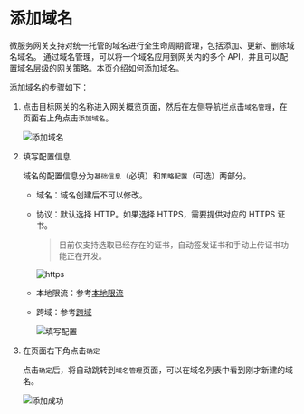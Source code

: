 # 添加域名

微服务网关支持对统一托管的域名进行全生命周期管理，包括添加、更新、删除域名域名。
通过域名管理，可以将一个域名应用到网关内的多个 API，并且可以配置域名层级的网关策略。本页介绍如何添加域名。

添加域名的步骤如下：

1. 点击目标网关的名称进入网关概览页面，然后在左侧导航栏点击`域名管理`，在页面右上角点击`添加域名`。

    ![添加域名](https://docs.daocloud.io/daocloud-docs-images/docs/skoala/ms-gateway/domain/imgs/add-domain-1.png)

2. 填写配置信息

    域名的配置信息分为`基础信息`（必填）和`策略配置`（可选）两部分。

    - 域名：域名创建后不可以修改。
    - 协议：默认选择 HTTP。如果选择 HTTPS，需要提供对应的 HTTPS 证书。

        > 目前仅支持选取已经存在的证书，自动签发证书和手动上传证书功能正在开发。

        ![https](https://docs.daocloud.io/daocloud-docs-images/docs/skoala/ms-gateway/domain/imgs/add-domain-https.png)

    - 本地限流：参考[本地限流](../api/api-policy.md#_6)
    - 跨域：参考[跨域](domain-policy.md#_2)

        ![填写配置](https://docs.daocloud.io/daocloud-docs-images/docs/skoala/ms-gateway/domain/imgs/add-domain-2.png)

    <!--
    - 仅 HTTPS: 启用后，网关会拒绝此域名的 HTTP 请求
    - 策略配置：参考[配置域名策略](domain-policy.md)
    -->

3. 在页面右下角点击`确定`

    点击`确定`后，将自动跳转到`域名管理`页面，可以在域名列表中看到刚才新建的域名。

    ![添加成功](https://docs.daocloud.io/daocloud-docs-images/docs/skoala/ms-gateway/domain/imgs/domain-bingo.png)
